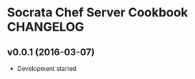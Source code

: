 Socrata Chef Server Cookbook CHANGELOG
======================================

v0.0.1 (2016-03-07)
-------------------
- Development started
